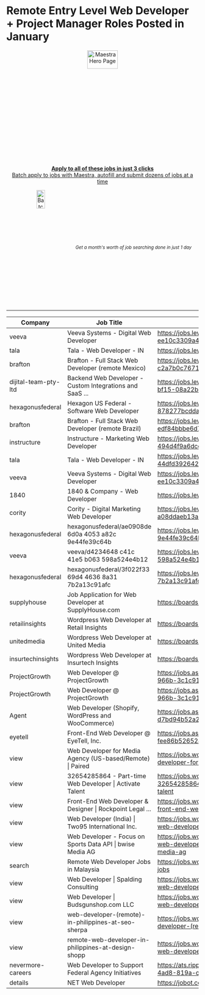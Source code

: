 # Remote Entry Level Web Developer + Project Manager Roles Posted in January
<div align="center">
  <!-- Intro text & link -->
  <p>
    <div style="
      width: auto;
      height: 300px;
      overflow: hidden;
      border-radius: 8px;
    ">
      <a href="https://chromewebstore.google.com/detail/maestra-job-search-effici/chjedhomjmkfdlgdnedjdcglbakjemlm?hl=en&authuser=0">
        <img 
          src="https://github.com/user-attachments/assets/42286d84-2112-41d1-836e-df63388b0c92" 
          alt="Maestra Hero Page" 
          style="width: 40%; object-fit: cover;" 
        />
      </a>
    </div>
    <a href="https://chromewebstore.google.com/detail/maestra-job-search-effici/chjedhomjmkfdlgdnedjdcglbakjemlm?hl=en&authuser=0">
      <b>Apply to all of these jobs in just 3 clicks</b><br>
      Batch apply to jobs with Maestra, autofill and submit dozens of jobs at a time
    </a>
    <br>
  </p>

  <!-- Flex container for side-by-side layout -->
  <div style="
    display: flex;
    flex-direction: row;
    justify-content: center;
    align-items: center;
    gap: 20px;  /* space between items */
  ">
    <div style="
      width: auto;
      height: 300px;
      overflow: hidden;
      border-radius: 8px;
    ">
      <img 
        src="https://github.com/user-attachments/assets/ca7dcc77-b369-47da-9a71-d0f8849f61e3" 
        alt="Batch Apply Demo" 
        style="width: 40%; object-fit: cover;" 
      />
    </div>
    <sub><i>Get a month's worth of job searching done in just 1 day</i></sub>
  </div>
</div>



---
|Company                       |Job Title                                                 |URL                                                                                                                              |
|------------------------------|----------------------------------------------------------|---------------------------------------------------------------------------------------------------------------------------------|
|veeva                         |Veeva Systems - Digital Web Developer                     |https://jobs.lever.co/veeva/d5a53023-0c53-47b8-8a3b-ee10c3309a44                                                                 |
|tala                          |Tala - Web Developer - IN                                 |https://jobs.lever.co/tala/f3c47a8b-fa99-45b5-bfd4-44dfd3926426                                                                  |
|brafton                       |Brafton - Full Stack Web Developer (remote Mexico)        |https://jobs.lever.co/brafton/aebd1330-27d6-4ce8-8600-c2a7b0c7671e                                                               |
|dijital-team-pty-ltd          |Backend Web Developer - Custom Integrations and SaaS ...  |https://jobs.lever.co/dijital-team-pty-ltd/7c62ee21-803f-4d29-bf15-08a22bce4b70                                                  |
|hexagonusfederal              |Hexagon US Federal - Software Web Developer               |https://jobs.lever.co/hexagonusfederal/33aff3e0-6567-4625-8a52-878277bcddad                                                      |
|brafton                       |Brafton - Full Stack Web Developer (remote Brazil)        |https://jobs.lever.co/brafton/16a455bf-a828-479a-a900-edf84bbbe6d7/apply                                                         |
|instructure                   |Instructure - Marketing Web Developer                     |https://jobs.lever.co/instructure/6f233536-bde8-4db7-8d59-494d4f9a6dcc/apply                                                     |
|tala                          |Tala - Web Developer - IN                                 |https://jobs.lever.co/tala/f3c47a8b-fa99-45b5-bfd4-44dfd3926426/apply                                                            |
|veeva                         |Veeva Systems - Digital Web Developer                     |https://jobs.lever.co/veeva/d5a53023-0c53-47b8-8a3b-ee10c3309a44/apply                                                           |
|1840                          |1840 & Company - Web Developer                            |https://jobs.lever.co/1840                                                                                                       |
|cority                        |Cority - Digital Marketing Web Developer                  |https://jobs.lever.co/cority/ec1998d1-207d-4449-96c6-a08ddaeb13ab/apply                                                          |
|hexagonusfederal              |hexagonusfederal/ae0908de 6d0a 4053 a82c 9e44fe39c64b     |https://jobs.lever.co/hexagonusfederal/ae0908de-6d0a-4053-a82c-9e44fe39c64b                                                      |
|veeva                         |veeva/d4234648 c41c 41e5 b063 598a524e4b12                |https://jobs.lever.co/veeva/d4234648-c41c-41e5-b063-598a524e4b12                                                                 |
|hexagonusfederal              |hexagonusfederal/3f022f33 69d4 4636 8a31 7b2a13c91afc     |https://jobs.lever.co/hexagonusfederal/3f022f33-69d4-4636-8a31-7b2a13c91afc                                                      |
|supplyhouse                   |Job Application for Web Developer at SupplyHouse.com      |https://boards.greenhouse.io/supplyhouse/jobs/5421516004                                                                         |
|retailinsights                |Wordpress Web Developer at Retail Insights                |https://boards.greenhouse.io/retailinsights/jobs/5423770003                                                                      |
|unitedmedia                   |Wordpress Web Developer at United Media                   |https://boards.greenhouse.io/unitedmedia/jobs/5423775003                                                                         |
|insurtechinsights             |Wordpress Web Developer at Insurtech Insights             |https://boards.greenhouse.io/insurtechinsights/jobs/5423764003                                                                   |
|ProjectGrowth                 |Web Developer @ ProjectGrowth                             |https://jobs.ashbyhq.com/ProjectGrowth/f6267c5a-9fa2-4c21-966b-3c1c91ecc206                                                      |
|ProjectGrowth                 |Web Developer @ ProjectGrowth                             |https://jobs.ashbyhq.com/ProjectGrowth/f6267c5a-9fa2-4c21-966b-3c1c91ecc206/application                                          |
|Agent                         |Web Developer (Shopify, WordPress and WooCommerce)        |https://jobs.ashbyhq.com/Agent/67568b99-499f-4980-bd9c-d7bd94b52a28                                                              |
|eyetell                       |Front-End Web Developer @ EyeTell, Inc.                   |https://jobs.ashbyhq.com/eyetell/0acfa3ac-aee1-42a5-a0e1-fee86b52652a                                                            |
|view                          |Web Developer for Media Agency (US-based/Remote) &#124; Paired |https://jobs.workable.com/view/d8fKCuHeuY7xfnpxj3ascb/web-developer-for-media-agency-(us-based                                   |
|view                          |32654285864 - Part-time Web Developer &#124; Activate Talent   |https://jobs.workable.com/view/sL47M62DvHP65x4SL6pKUr/remote-32654285864---part-time-web-developer-in-peru-at-activate-talent    |
|view                          |Front-End Web Developer & Designer &#124; Rockpoint Legal ...  |https://jobs.workable.com/view/bLSeEo4j41Pb16vMoPWhRh/remote-front-end-web-developer-                                            |
|view                          |Web Developer (India) &#124; Two95 International Inc.          |https://jobs.workable.com/view/6MRqmH8SkH7Ekxky1rKC9n/remote-web-developer-(india)-in-india-at-two95-international-inc.          |
|view                          |Web Developer - Focus on Sports Data API &#124; bwise Media AG |https://jobs.workable.com/view/w4M9eZjgnFGP7UVRKbvS8m/remote-web-developer---focus-on-sports-data-api-in-naples-at-bwise-media-ag|
|search                        |Remote Web Developer Jobs in Malaysia                     |https://jobs.workable.com/search/malaysia/remote-web-developer-jobs                                                              |
|view                          |Web Developer &#124; Spalding Consulting                       |https://jobs.workable.com/view/dnnTwPAWyyzN2HdMwehrrj/hybrid-web-developer-in-patuxent-river-at-spalding-consulting              |
|view                          |Web Developer &#124; Budsgunshop.com LLC                       |https://jobs.workable.com/view/x9roacCcRF9u78s3Y6tTBv/hybrid-web-developer-in-lexington-at-budsgunshop.com-llc                   |
|view                          |web-developer-(remote)-in-philippines-at-seo-sherpa       |https://jobs.workable.com/view/buu28Q824cvAe9UJBk6cjF/web-developer-(remote)-in-philippines-at-seo-sherpa                        |
|view                          |remote-web-developer-in-philippines-at-design-shopp       |https://jobs.workable.com/view/xbWqPuoUXXEVWcaqZsBkt8/remote-web-developer-in-philippines-at-design-shopp                        |
|nevermore-careers             |Web Developer to Support Federal Agency Initiatives       |https://ats.rippling.com/nevermore-careers/jobs/9b6d1d87-b053-4ad8-819a-c04b2b704655                                             |
|details                       |NET Web Developer                                         |https://jobot.com/details/-net-web-developer/fff24d47                                                                            |
